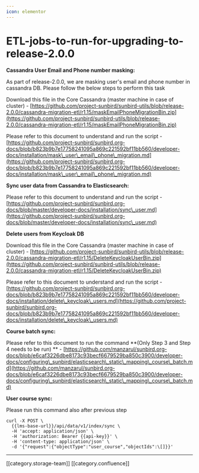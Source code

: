 ```yaml
---
icon: elementor
---
```


# ETL-jobs-to-run-for-upgrading-to-release-2.0.0

**Cassandra User Email and Phone number masking:**

As part of release-2.0.0, we are masking user's email and phone number in cassandra DB. Please follow the below steps to perform this task

Download this file in the Core Cassandra (master machine in case of cluster) - [https://github.com/project-sunbird/sunbird-utils/blob/release-2.0.0/cassandra-migration-etl/r1.15/maskEmailPhoneMigrationBin.zip](https://github.com/project-sunbird/sunbird-utils/blob/release-2.0.0/cassandra-migration-etl/r1.15/maskEmailPhoneMigrationBin.zip)

Please refer to this document to understand and run the script - [https://github.com/project-sunbird/sunbird.org-docs/blob/b823b9b7e17758241095a869c221592bf11bb560/developer-docs/installation/mask\_user\_email\_phone\_migration.md](https://github.com/project-sunbird/sunbird.org-docs/blob/b823b9b7e17758241095a869c221592bf11bb560/developer-docs/installation/mask\_user\_email\_phone\_migration.md)

**Sync user data from Cassandra to Elasticsearch:**

Please refer to this document to understand and run the script - [https://github.com/project-sunbird/sunbird.org-docs/blob/master/developer-docs/installation/sync\_user.md](https://github.com/project-sunbird/sunbird.org-docs/blob/master/developer-docs/installation/sync\_user.md)

**Delete users from Keycloak DB**

Download this file in the Core Cassandra (master machine in case of cluster) - [https://github.com/project-sunbird/sunbird-utils/blob/release-2.0.0/cassandra-migration-etl/r1.15/DeleteKeycloakUserBin.zip](https://github.com/project-sunbird/sunbird-utils/blob/release-2.0.0/cassandra-migration-etl/r1.15/DeleteKeycloakUserBin.zip)

Please refer to this document to understand and run the script - [https://github.com/project-sunbird/sunbird.org-docs/blob/b823b9b7e17758241095a869c221592bf11bb560/developer-docs/installation/delete\_keycloak\_users.md](https://github.com/project-sunbird/sunbird.org-docs/blob/b823b9b7e17758241095a869c221592bf11bb560/developer-docs/installation/delete\_keycloak\_users.md)

**Course batch sync:**

Please refer to this document to run the command \*\*(Only Step 3 and Step 4 needs to be run) \*\* - [https://github.com/manzarul/sunbird.org-docs/blob/e6caf3226dbe8173c93becf6679529ba850c3900/developer-docs/configuring\_sunbird/elasticsearch\_static\_mapping\_course\_batch.md](https://github.com/manzarul/sunbird.org-docs/blob/e6caf3226dbe8173c93becf6679529ba850c3900/developer-docs/configuring\_sunbird/elasticsearch\_static\_mapping\_course\_batch.md)

**User course sync:**

Please run this command also after previous step

```
curl -X POST \
  {{lms-base-url}}/api/data/v1/index/sync \
  -H 'accept: application/json' \
  -H 'authorization: Bearer {{api-key}}' \
  -H 'content-type: application/json' \
  -d '{"request":{"objectType":"user_course","objectIds":\[]}}'
```

***

\[\[category.storage-team]] \[\[category.confluence]]
